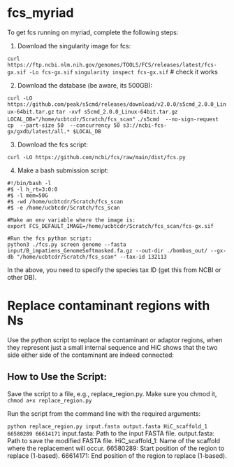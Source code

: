 # fcs_myriad

To get fcs running on myriad, complete the following steps:

1. Download the singularity image for fcs:

`curl https://ftp.ncbi.nlm.nih.gov/genomes/TOOLS/FCS/releases/latest/fcs-gx.sif -Lo fcs-gx.sif`
`singularity inspect fcs-gx.sif`  # check it works

2. Download the database (be aware, its 500GB):

`curl -LO https://github.com/peak/s5cmd/releases/download/v2.0.0/s5cmd_2.0.0_Linux-64bit.tar.gz`
`tar -xvf s5cmd_2.0.0_Linux-64bit.tar.gz`
`LOCAL_DB="/home/ucbtcdr/Scratch/fcs_scan"`
`./s5cmd  --no-sign-request cp  --part-size 50  --concurrency 50 s3://ncbi-fcs-gx/gxdb/latest/all.* $LOCAL_DB
  `

3. Download the fcs script:

`curl -LO https://github.com/ncbi/fcs/raw/main/dist/fcs.py`

4. Make a bash submission script:

```
#!/bin/bash -l
#$ -l h_rt=3:0:0
#$ -l mem=50G
#$ -wd /home/ucbtcdr/Scratch/fcs_scan
#$ -e /home/ucbtcdr/Scratch/fcs_scan

#Make an env variable where the image is:
export FCS_DEFAULT_IMAGE=/home/ucbtcdr/Scratch/fcs_scan/fcs-gx.sif  

#Run the fcs python script:
python3 ./fcs.py screen genome --fasta input/B_impatiens_GenomeSoftmasked.fa.gz --out-dir ./bombus_out/ --gx-db "/home/ucbtcdr/Scratch/fcs_scan" --tax-id 132113 
```

In the above, you need to specify the species tax ID (get this from NCBI or other DB).

# Replace contaminant regions with Ns

Use the python script to replace the contaminant or adaptor regions, when they represent just a small internal sequence and HiC shows that the two side either side of the contaminant are indeed connected:

## How to Use the Script:

Save the script to a file, e.g., replace_region.py. Make sure you chmod it, `chmod a+x replace_region.py`

Run the script from the command line with the required arguments:

`python replace_region.py input.fasta output.fasta HiC_scaffold_1 66580289 66614171`
input.fasta: Path to the input FASTA file.
output.fasta: Path to save the modified FASTA file.
HiC_scaffold_1: Name of the scaffold where the replacement will occur.
66580289: Start position of the region to replace (1-based).
66614171: End position of the region to replace (1-based).


